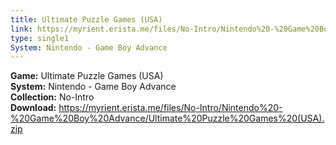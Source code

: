 ```yaml
---
title: Ultimate Puzzle Games (USA)
link: https://myrient.erista.me/files/No-Intro/Nintendo%20-%20Game%20Boy%20Advance/Ultimate%20Puzzle%20Games%20(USA).zip
type: single1
System: Nintendo - Game Boy Advance
---
```

<b>Game:</b> Ultimate Puzzle Games (USA)<br>
<b>System:</b> Nintendo - Game Boy Advance<br>
<b>Collection:</b> No-Intro<br>
<b>Download:</b> https://myrient.erista.me/files/No-Intro/Nintendo%20-%20Game%20Boy%20Advance/Ultimate%20Puzzle%20Games%20(USA).zip